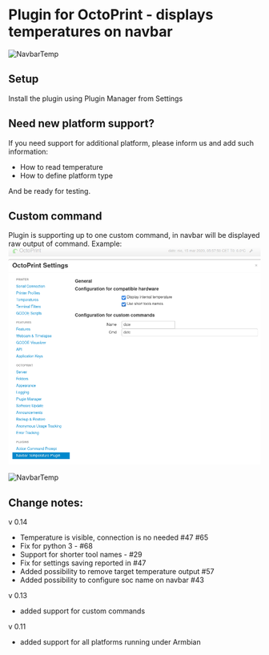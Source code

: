 # Plugin for OctoPrint - displays temperatures on navbar

![NavbarTemp](images/navbar.png?raw=true) 


## Setup

Install the plugin using Plugin Manager from Settings

## Need new platform support?
If you need support for additional platform, please inform us and add such information:
* How to read temperature
* How to define platform type

And be ready for testing.

## Custom command
Plugin is supporting up to one custom command, in navbar will be displayed raw output 
of command.
Example:
![NavbarTemp](images/custom_cmd_cfg1.png?raw=true) 

![NavbarTemp](images/custom_cmd_bar1.png?raw=true) 


## Change notes:
v 0.14 
- Temperature is visible, connection is no needed #47 #65
- Fix for python 3 - #68  
- Support for shorter tool names - #29
- Fix for settings saving reported in #47
- Added possibility to remove target temperature output #57
- Added possibility to configure soc name on navbar  #43

v 0.13 
- added support for custom commands  

v 0.11 
- added support for all platforms running under Armbian  